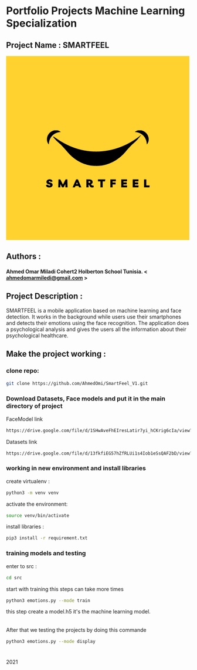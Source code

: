 # Portfolio Projects Machine Learning Specialization
## Project Name : SMARTFEEL
![icon](icon.png)
## Authors :
#### Ahmed Omar Miladi Cohert2 Holberton School Tunisia. < ahmedomarmiledi@gmail.com >

## Project Description :

SMARTFEEL is a mobile application based on machine learning and face detection. It works in the background while users use their smartphones and detects their emotions using the face recognition. The application does a psychological analysis and gives the users all the information about their psychological healthcare.

## Make the project working :
### clone repo:
```bash
git clone https://github.com/AhmedOmi/SmartFeel_V1.git
````
### Download Datasets, Face models and put it in the main directory of project
FaceModel link
```bash
https://drive.google.com/file/d/1SHwAveFhEIresLatir7yi_hCKrig6cIa/view?usp=sharing
```
Datasets link
```bash
https://drive.google.com/file/d/13fkfiEG57hZfRLUi1s4Iob1eSsQAF2bD/view?usp=sharing
```
### working in new environment and install libraries
create virtualenv :
```bash
python3 -m venv venv
```
activate the environment:
```bash
source venv/bin/activate
```
install libraries :
```bash
pip3 install -r requirement.txt
```
### training models and testing
enter to src :
```bash
cd src 
```
start with training this steps can take more times
```bash
python3 emotions.py --mode train
```
this step create a model.h5 it's the machine learning model.
######
After that we testing the projects by doing this commande
```bash
python3 emotions.py --mode display
```
#
#
2021

